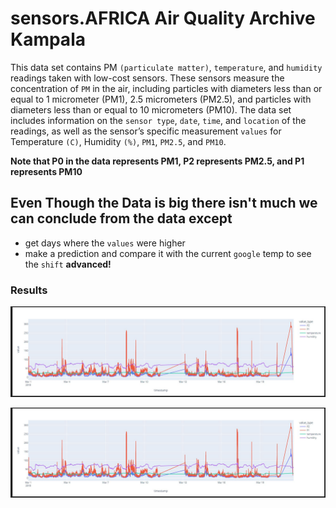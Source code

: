 
# sensors.AFRICA Air Quality Archive Kampala

 This data set contains PM `(particulate matter)`, `temperature`, and `humidity` readings taken with low-cost sensors. These sensors measure the concentration of `PM` in the air, including particles with diameters less than or equal to 1 micrometer (PM1), 2.5 micrometers (PM2.5), and particles with diameters less than or equal to 10 micrometers (PM10). The data set includes information on the `sensor type`, `date`, `time`, and `location` of the readings, as well as the sensor’s specific measurement `values` for Temperature `(C)`, Humidity `(%)`, `PM1`, `PM2.5`, and `PM10`. 

**Note that P0 in the data represents PM1, P2 represents PM2.5, and P1 represents PM10**

## Even Though the Data is big there isn't much we can conclude from the data except 

* get  days where the `values` were higher
* make a prediction and compare it with the current `google` temp to see the `shift` **advanced!**

### Results 

![Line chart Of the values throughout the registered dates](datas/big_line.JPG )

![Zoomed In ](datas/big_line.JPG )